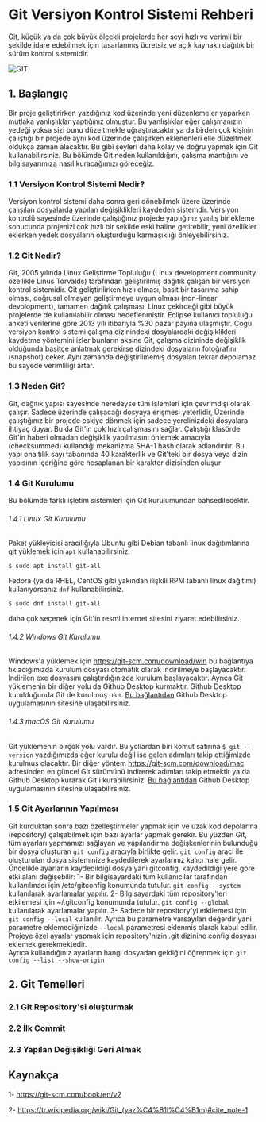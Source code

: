 # Git Versiyon Kontrol Sistemi Rehberi
Git, küçük ya da çok büyük ölçekli projelerde her şeyi hızlı ve verimli bir şekilde idare edebilmek için tasarlanmış ücretsiz ve açık kaynaklı dağıtık bir sürüm kontrol sistemidir.

![GIT](https://git-scm.com/images/logo@2x.png)

## 1. Başlangıç
Bir proje geliştirirken yazdığınız kod üzerinde yeni düzenlemeler yaparken mutlaka yanlışlıklar yaptığınız olmuştur. Bu yanlışlıklar eğer çalışmanızın yedeği yoksa sizi bunu düzeltmekle uğraştıracaktır ya da birden çok kişinin çalıştığı bir projede aynı kod üzerinde çalışırken eklenenleri elle düzeltmek oldukça zaman alacaktır. Bu gibi şeyleri daha kolay ve doğru yapmak için Git kullanabilirsiniz. Bu bölümde Git neden kullanıldığını, çalışma mantığını ve bilgisayarımıza nasıl kuracağımızı göreceğiz. 
### 1.1 Versiyon Kontrol Sistemi Nedir?
Versiyon kontrol sistemi daha sonra geri dönebilmek üzere üzerinde çalışılan dosyalarda yapılan değişiklikleri kaydeden sistemdir. Versiyon kontrolü sayesinde üzerinde çalıştığınız projede yaptığınız yanlış bir ekleme sonucunda projenizi çok hızlı bir şekilde eski haline getirebilir, yeni özellikler eklerken yedek dosyaların oluşturduğu karmaşıklığı önleyebilirsiniz. 

### 1.2 Git Nedir?
Git, 2005 yılında Linux Geliştirme Topluluğu (Linux development community özellikle Linus Torvalds) tarafından geliştirilmiş dağıtık çalışan bir versiyon kontrol sistemidir. Git geliştirilirken hızlı olması, basit bir tasarıma sahip olması, doğrusal olmayan geliştirmeye uygun olması (non-linear devolopment), tamamen dağıtık çalışması, Linux çekirdeği gibi büyük projelerde de kullanılabilir olması hedeflenmiştir. Eclipse kullanıcı topluluğu anketi verilerine göre 2013 yılı itibarıyla %30 pazar payına ulaşmıştır. 
Çoğu versiyon kontrol sistemi çalışma dizinindeki dosyalardaki değişiklikleri kaydetme yöntemini izler bunların aksine Git, çalışma dizininde değişiklik olduğunda basitçe anlatmak gerekirse dizindeki dosyaların fotoğrafını (snapshot) çeker. Aynı zamanda değiştirilmemiş dosyaları tekrar depolamaz bu sayede verimliliği artar.
### 1.3 Neden Git?
Git, dağıtık yapısı sayesinde neredeyse tüm işlemleri için çevrimdışı olarak çalışır. Sadece üzerinde çalışacağı dosyaya erişmesi yeterlidir, Üzerinde çalıştığınız bir projede eskiye dönmek için sadece yerelinizdeki dosyalara ihtiyaç duyar. Bu da Git'in çok hızlı çalışmasını sağlar.
Çalıştığı klasörde Git'in haberi olmadan değişiklik yapılmasını önlemek amacıyla (checksummed) kullandığı mekanizma SHA-1 hash olarak adlandırılır. Bu yapı onaltılık sayı tabanında 40 karakterlik ve Git'teki bir dosya veya dizin yapısının içeriğine göre hesaplanan bir karakter dizisinden oluşur 
### 1.4 Git Kurulumu
Bu bölümde farklı işletim sistemleri için Git kurulumundan bahsedilecektir.
###### 1.4.1 Linux Git Kurulumu
Paket yükleyicisi aracılığıyla Ubuntu gibi Debian tabanlı linux dağıtımlarına git yüklemek için ```apt``` kullanabilirsiniz.
```
$ sudo apt install git-all
```

Fedora (ya da RHEL, CentOS gibi yakından ilişkili RPM tabanlı linux dağıtımı) kullanıyorsanız ```dnf``` kullanabilirsiniz.
```
$ sudo dnf install git-all
```
daha çok seçenek için Git'in resmi internet sitesini ziyaret edebilirsiniz.

###### 1.4.2 Windows Git Kurulumu
Windows'a yüklemek için https://git-scm.com/download/win bu bağlantıya tıkladığımızda kurulum dosyası otomatik olarak indirilmeye başlayacaktır. İndirilen exe dosyasını çalıştırdığınızda kurulum başlayacaktır. Ayrıca Git yüklemenin bir diğer yolu da Github Desktop kurmaktır. Github Desktop kurulduğunda Git de kurulmuş olur. [Bu bağlantıdan](https://desktop.github.com/) Github Desktop uygulamasının sitesine ulaşabilirsiniz.  
###### 1.4.3 macOS Git Kurulumu 
Git yüklemenin birçok yolu vardır. Bu yollardan biri komut satırına ```$ git --version``` yazdığımızda eğer kurulu değil ise gelen adımları takip ettiğimizde kurulmuş olacaktır. Bir diğer yöntem https://git-scm.com/download/mac adresinden en güncel Git sürümünü indirerek adımları takip etmektir ya da Github Desktop kurarak Git'i kurabilirsiniz. [Bu bağlantıdan](https://desktop.github.com/) Github Desktop uygulamasının sitesine ulaşabilirsiniz.  
### 1.5 Git Ayarlarının Yapılması
Git kurduktan sonra bazı özelleştirmeler yapmak için ve uzak kod depolarına (repository) çalışabilmek için bazı ayarlar yapmak gerekir. Bu yüzden Git, tüm ayarları yapmamızı sağlayan ve yapılandırma değişkenlerinin bulunduğu bir dosya oluşturan ```git config``` aracıyla birlikte gelir. ```git config``` aracı ile oluşturulan dosya sisteminize kaydedilerek ayarlarınız kalıcı hale gelir. 
Öncelikle ayarların kaydedildiği dosya yani gitconfig, kaydedildiği yere göre etki alanı değişebilir:
  1- Bir bilgisayardaki tüm kullanıcılar tarafından kullanılması için /etc/gitconfig konumunda tutulur. ```git config --system``` kullanılarak ayarlamalar yapılır. 
  2- Bilgisayardaki tüm repository'leri etkilemesi için ~/.gitconfig konumunda tutulur. ```git config --global``` kullanılarak ayarlamalar yapılır. 
  3- Sadece bir repository'yi etkilemesi için ```git config --local``` kullanılır. Ayrıca bu parametre varsayılan değerdir yani parametre eklemediğinizde ```--local``` parametresi eklenmiş olarak kabul edilir. Projeye özel ayarlar yapmak için repository'nizin .git dizinine config dosyası eklemek gerekmektedir.  
Ayrıca kullandığınız ayarların hangi dosyadan geldiğini öğrenmek için ```git config --list --show-origin``` 
## 2. Git Temelleri
### 2.1 Git Repository'si oluşturmak
### 2.2 İlk Commit
### 2.3 Yapılan Değişikliği Geri Almak

## Kaynakça
1- https://git-scm.com/book/en/v2

2- https://tr.wikipedia.org/wiki/Git_(yaz%C4%B1l%C4%B1m)#cite_note-1

